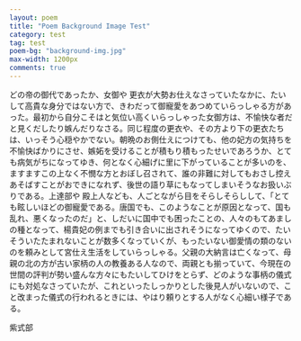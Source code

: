 ```yaml
---
layout: poem
title: "Poem Background Image Test"
category: test
tag: test
poem-bg: "background-img.jpg"
max-width: 1200px
comments: true
---
```


どの帝の御代であったか、女御や 更衣が大勢お仕えなさっていたなかに、たいして高貴な身分ではない方で、きわだって御寵愛をあつめていらっしゃる方があった。最初から自分こそはと気位い高くいらっしゃった女御方は、不愉快な者だと見くだしたり嫉んだりなさる。同じ程度の更衣や、その方より下の更衣たちは、いっそう心穏やかでない。朝晩のお側仕えにつけても、他の妃方の気持ちを不愉快ばかりにさせ、嫉妬を受けることが積もり積もったせいであろうか、とても病気がちになってゆき、何となく心細げに里に下がっていることが多いのを、ますますこの上なく不憫な方とおぼし召されて、誰の非難に対してもおさし控えあそばすことがおできになれず、後世の語り草にもなってしまいそうなお扱いぶりである。上達部や 殿上人なども、人ごとながら目をそらしそらしして、「とても眩しいほどの御寵愛である。唐国でも、このようなことが原因となって、国も乱れ、悪くなったのだ」と、しだいに国中でも困ったことの、人々のもてあましの種となって、楊貴妃の例までも引き合いに出されそうになってゆくので、たいそういたたまれないことが数多くなっていくが、もったいない御愛情の類のないのを頼みとして宮仕え生活をしていらっしゃる。父親の大納言は亡くなって、母親の北の方が古い家柄の人の教養ある人なので、両親とも揃っていて、今現在の世間の評判が勢い盛んな方々にもたいしてひけをとらず、どのような事柄の儀式にも対処なさっていたが、これといったしっかりとした後見人がいないので、こと改まった儀式の行われるときには、やはり頼りとする人がなく心細い様子である。

紫式部